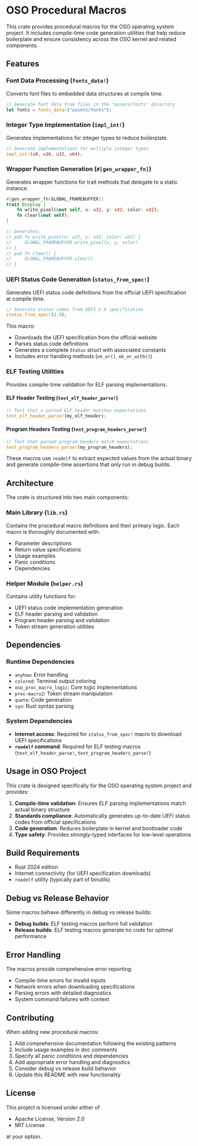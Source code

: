 # OSO Procedural Macros

This crate provides procedural macros for the OSO operating system project. It includes compile-time code generation utilities that help reduce boilerplate and ensure consistency across the OSO kernel and related components.

## Features

### Font Data Processing (`fonts_data!`)
Converts font files to embedded data structures at compile time.

```rust
// Generate font data from files in the "assets/fonts" directory
let fonts = fonts_data!("assets/fonts");
```

### Integer Type Implementation (`impl_int!`)
Generates implementations for integer types to reduce boilerplate.

```rust
// Generate implementations for multiple integer types
impl_int!(u8, u16, u32, u64);
```

### Wrapper Function Generation (`#[gen_wrapper_fn]`)
Generates wrapper functions for trait methods that delegate to a static instance.

```rust
#[gen_wrapper_fn(GLOBAL_FRAMEBUFFER)]
trait Display {
    fn write_pixel(&mut self, x: u32, y: u32, color: u32);
    fn clear(&mut self);
}

// Generates:
// pub fn write_pixel(x: u32, y: u32, color: u32) {
//     GLOBAL_FRAMEBUFFER.write_pixel(x, y, color)
// }
// pub fn clear() {
//     GLOBAL_FRAMEBUFFER.clear()
// }
```

### UEFI Status Code Generation (`status_from_spec!`)
Generates UEFI status code definitions from the official UEFI specification at compile time.

```rust
// Generate status codes from UEFI 2.9 specification
status_from_spec!(2.9);
```

This macro:
- Downloads the UEFI specification from the official website
- Parses status code definitions
- Generates a complete `Status` struct with associated constants
- Includes error handling methods (`ok_or()`, `ok_or_with()`)

### ELF Testing Utilities
Provides compile-time validation for ELF parsing implementations.

#### ELF Header Testing (`test_elf_header_parse!`)
```rust
// Test that a parsed ELF header matches expectations
test_elf_header_parse!(my_elf_header);
```

#### Program Headers Testing (`test_program_headers_parse!`)
```rust
// Test that parsed program headers match expectations
test_program_headers_parse!(my_program_headers);
```

These macros use `readelf` to extract expected values from the actual binary and generate compile-time assertions that only run in debug builds.

## Architecture

The crate is structured into two main components:

### Main Library (`lib.rs`)
Contains the procedural macro definitions and their primary logic. Each macro is thoroughly documented with:
- Parameter descriptions
- Return value specifications
- Usage examples
- Panic conditions
- Dependencies

### Helper Module (`helper.rs`)
Contains utility functions for:
- UEFI status code implementation generation
- ELF header parsing and validation
- Program header parsing and validation
- Token stream generation utilities

## Dependencies

### Runtime Dependencies
- `anyhow`: Error handling
- `colored`: Terminal output coloring
- `oso_proc_macro_logic`: Core logic implementations
- `proc-macro2`: Token stream manipulation
- `quote`: Code generation
- `syn`: Rust syntax parsing

### System Dependencies
- **Internet access**: Required for `status_from_spec!` macro to download UEFI specifications
- **`readelf` command**: Required for ELF testing macros (`test_elf_header_parse!`, `test_program_headers_parse!`)

## Usage in OSO Project

This crate is designed specifically for the OSO operating system project and provides:

1. **Compile-time validation**: Ensures ELF parsing implementations match actual binary structure
2. **Standards compliance**: Automatically generates up-to-date UEFI status codes from official specifications
3. **Code generation**: Reduces boilerplate in kernel and bootloader code
4. **Type safety**: Provides strongly-typed interfaces for low-level operations

## Build Requirements

- Rust 2024 edition
- Internet connectivity (for UEFI specification downloads)
- `readelf` utility (typically part of binutils)

## Debug vs Release Behavior

Some macros behave differently in debug vs release builds:

- **Debug builds**: ELF testing macros perform full validation
- **Release builds**: ELF testing macros generate no code for optimal performance

## Error Handling

The macros provide comprehensive error reporting:
- Compile-time errors for invalid inputs
- Network errors when downloading specifications
- Parsing errors with detailed diagnostics
- System command failures with context

## Contributing

When adding new procedural macros:

1. Add comprehensive documentation following the existing patterns
2. Include usage examples in doc comments
3. Specify all panic conditions and dependencies
4. Add appropriate error handling and diagnostics
5. Consider debug vs release build behavior
6. Update this README with new functionality

## License

This project is licensed under either of

- Apache License, Version 2.0
- MIT License

at your option.
